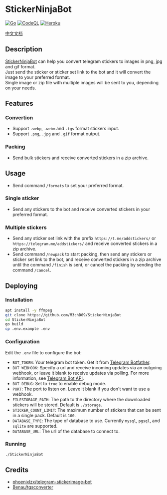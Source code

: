 # StickerNinjaBot

[![Go](https://github.com/M3chD09/StickerNinjaBot/actions/workflows/go.yml/badge.svg)](https://github.com/M3chD09/StickerNinjaBot/actions/workflows/go.yml)
[![CodeQL](https://github.com/M3chD09/StickerNinjaBot/actions/workflows/codeql-analysis.yml/badge.svg)](https://github.com/M3chD09/StickerNinjaBot/actions/workflows/codeql-analysis.yml)
[![Heroku](https://github.com/M3chD09/StickerNinjaBot/actions/workflows/heroku.yml/badge.svg)](https://github.com/M3chD09/StickerNinjaBot/actions/workflows/heroku.yml)

[中文文档](README_zh.md)

## Description
[StickerNinjaBot](https://t.me/StickerNinjaBot) can help you convert telegram stickers to images in png, jpg and gif format.  
Just send the sticker or sticker set link to the bot and it will convert the image to your preferred format.  
Single image or zip file with multiple images will be sent to you, depending on your needs.  

## Features
### Convertion
* Support `.webp`, `.webm` and `.tgs` format stickers input.
* Support `.png`, `.jpg` and `.gif` format output.
### Packing
* Send bulk stickers and receive converted stickers in a zip archive.

## Usage
* Send command `/formats` to set your preferred format.
### Single sticker
* Send any stickers to the bot and receive converted stickers in your preferred format.
### Multiple stickers
* Send any sticker set link with the prefix `https://t.me/addstickers/` or `https://telegram.me/addstickers/` and receive converted stickers in a zip archive.
* Send command `/newpack` to start packing, then send any stickers or sticker set link to the bot, and receive converted stickers in a zip archive until the command `/finish` is sent, or cancel the packing by sending the command `/cancel`.

## Deploying
### Installation
```bash
apt install -y ffmpeg
git clone https://github.com/M3chD09/StickerNinjaBot
cd StickerNinjaBot
go build
cp .env.example .env
```
### Configuration
Edit the `.env` file to configure the bot:  
* `BOT_TOKEN`: Your telegram bot token. Get it from [Telegram Botfather](https://telegram.me/botfather).
* `BOT_WEBHOOK`: Specify a url and receive incoming updates via an outgoing webhook, or leave it blank to receive updates via polling. For more information, see [Telegram Bot API](https://core.telegram.org/bots/api#getting-updates).
* `BOT_DEBUG`: Set to `true` to enable debug mode.
* `PORT`: The port to listen on. Leave it blank if you don't want to use a webhook.
* `FILESTORAGE_PATH`: The path to the directory where the downloaded stickers will be stored. Default is `./storage`.
* `STICKER_COUNT_LIMIT`: The maximum number of stickers that can be sent in a single pack. Default is `100`.
* `DATABASE_TYPE`: The type of database to use. Currently `mysql`, `pgsql`, and `sqlite` are supported.
* `DATABASE_URL`: The url of the database to connect to.
### Running
```bash
./StickerNinjaBot
```

## Credits
* [phoenixlzx/telegram-stickerimage-bot](https://github.com/phoenixlzx/telegram-stickerimage-bot)
* [Benau/tgsconverter](https://github.com/Benau/tgsconverter)
